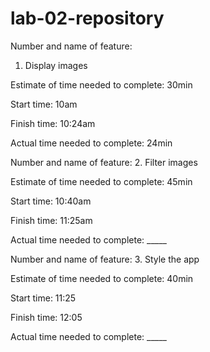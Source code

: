 # lab-02-repository

Number and name of feature: 
1. Display images

Estimate of time needed to complete: 30min

Start time: 10am

Finish time: 10:24am

Actual time needed to complete: 24min

Number and name of feature: 
2. Filter images

Estimate of time needed to complete: 45min

Start time: 10:40am

Finish time: 11:25am

Actual time needed to complete: _____

Number and name of feature: 
3. Style the app

Estimate of time needed to complete: 40min

Start time: 11:25

Finish time: 12:05

Actual time needed to complete: _____